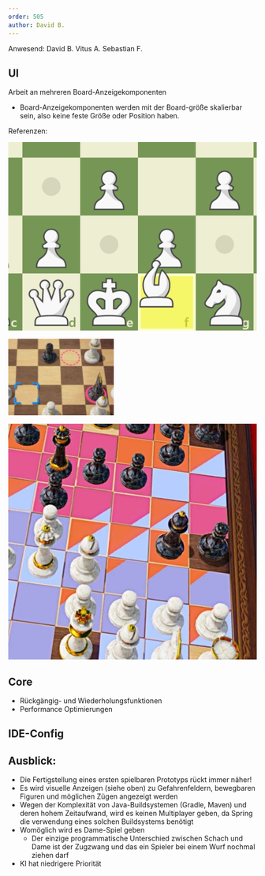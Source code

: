 ```yaml
---  
order: 505  
author: David B.
---
```


Anwesend: David B. Vitus A. Sebastian F.

## UI

Arbeit an mehreren Board-Anzeigekomponenten

* Board-Anzeigekomponenten werden mit der Board-größe skalierbar sein, also keine feste Größe oder Position haben.

Referenzen:

![Zugmöglichkeiten (chess.com)](05.05.2022/chesscom.png)

![Selektor, Zugmöglichkeiten, ziehbare Figuren (51 Worldwide Games)](05.05.2022/clubhouse.png)

![Gefahrenfelder (51 Worldwide Games)](05.05.2022/clubhouse_gefahr.jpg)

## Core

* Rückgängig- und Wiederholungsfunktionen
* Performance Optimierungen

## IDE-Config

## Ausblick:

* Die Fertigstellung eines ersten spielbaren Prototyps rückt immer näher!
* Es wird visuelle Anzeigen (siehe oben) zu Gefahrenfeldern, bewegbaren Figuren und möglichen Zügen angezeigt werden
* Wegen der Komplexität von Java-Buildsystemen (Gradle, Maven) und deren hohem Zeitaufwand, wird es keinen Multiplayer
  geben, da Spring die verwendung eines solchen Buildsystems benötigt
* Womöglich wird es Dame-Spiel geben
    * Der einzige programmatische Unterschied zwischen Schach und Dame ist der Zugzwang und das ein Spieler bei einem
      Wurf nochmal ziehen darf
* KI hat niedrigere Priorität